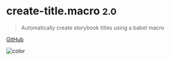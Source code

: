 # create-title.macro <small>2.0</small>

> Automatically create storybook titles using a babel macro

[GitHub](https://github.com/parachutehome/create-title.macro)
<a style="color: white !important" href="#/?id=create-titlemacro">Get Started</a>

[//]: # (Force above text color to white so on hover it's not unreadable)

![color](#fbfcf9)
